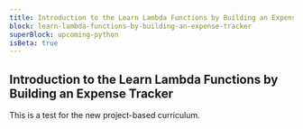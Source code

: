 ```yaml
---
title: Introduction to the Learn Lambda Functions by Building an Expense Tracker
block: learn-lambda-functions-by-building-an-expense-tracker
superBlock: upcoming-python
isBeta: true
---
```


## Introduction to the Learn Lambda Functions by Building an Expense Tracker

This is a test for the new project-based curriculum.
